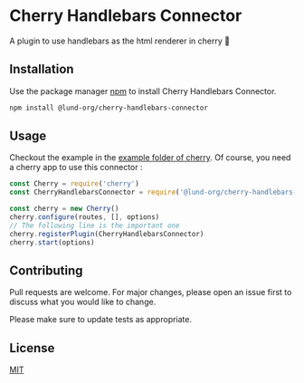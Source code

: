 # Cherry Handlebars Connector

A plugin to use handlebars as the html renderer in cherry 🍒

## Installation

Use the package manager [npm](http://npmjs.com) to install Cherry Handlebars Connector.

```bash
npm install @lund-org/cherry-handlebars-connector
```

## Usage

Checkout the example in the [example folder of cherry](https://github.com/Lund-Org/cherry/tree/master/example/02-multiple-response-type/).
Of course, you need a cherry app to use this connector :

```javascript
const Cherry = require('cherry')
const CherryHandlebarsConnector = require('@lund-org/cherry-handlebars-connector')

const cherry = new Cherry()
cherry.configure(routes, [], options)
// The following line is the important one
cherry.registerPlugin(CherryHandlebarsConnector)
cherry.start(options)
```

## Contributing
Pull requests are welcome. For major changes, please open an issue first to discuss what you would like to change.

Please make sure to update tests as appropriate.

## License
[MIT](https://github.com/Lund-Org/cherry-handlebars-connector/blob/master/LICENSE)
